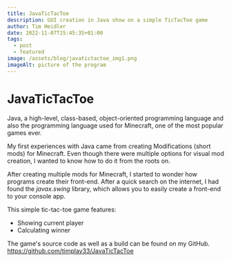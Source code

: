 ```yaml
---
title: JavaTicTacToe
description: GUI creation in Java show on a simple TicTacToe game
author: Tim Heidler
date: 2022-11-07T15:45:35+01:00
tags:
  - post
  - featured
image: /assets/blog/javatictactoe_img1.png
imageAlt: picture of the program
---
```

# JavaTicTacToe

Java, a high-level, class-based, object-oriented programming language and also the programming language used for Minecraft, one of the most popular games ever.

My first experiences with Java came from creating Modifications (short mods) for Minecraft. Even though there were multiple options for visual mod creation, I wanted to know how to do it from the roots on. 

A﻿fter creating multiple mods for Minecraft, I started to wonder how programs create their front-end. After a quick search on the internet, I had found the *javax.swing* library, which allows you to easily create a front-end to your console app.

This simple tic-tac-toe game features: 

* Showing current player 
* Calculating winner

The game's source code as well as a build can be found on my GitHub. <https://github.com/timplay33/JavaTicTacToe>